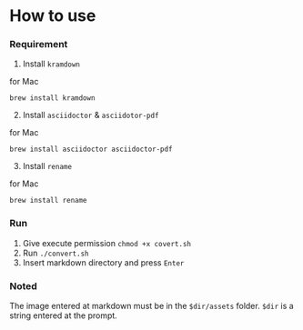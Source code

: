 # How to use

### Requirement
1. Install `kramdown`

for Mac
```
brew install kramdown
```

2. Install `asciidoctor` & `asciidotor-pdf`

for Mac
```
brew install asciidoctor asciidoctor-pdf
```

3. Install `rename`

for Mac
```
brew install rename
```

### Run

1. Give execute permission `chmod +x covert.sh`
2. Run `./convert.sh`
3. Insert markdown directory and press `Enter`

### Noted
The image entered at markdown must be in the `$dir/assets` folder. `$dir` is a string entered at the prompt.